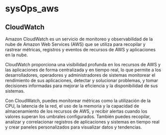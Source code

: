 # sysOps_aws
## CloudWatch
Amazon CloudWatch es un servicio de monitoreo y observabilidad de la nube de Amazon Web Services (AWS) que se utiliza para recopilar y rastrear métricas, registros y eventos de recursos de AWS y aplicaciones en la nube.

CloudWatch proporciona una visibilidad profunda en los recursos de AWS y las aplicaciones de forma centralizada y en tiempo real, lo que permite a los desarrolladores, operadores y administradores de sistemas monitorear el rendimiento de sus aplicaciones, detectar y solucionar problemas, y tomar decisiones informadas para mejorar la eficiencia y la disponibilidad de sus sistemas.

Con CloudWatch, puedes monitorear métricas como la utilización de la CPU, la latencia de la red, el uso de la memoria y la capacidad de almacenamiento de los recursos de AWS, y recibir alertas cuando los valores superan los umbrales configurados. También puedes recopilar, analizar y correlacionar registros de aplicaciones y sistemas en tiempo real y crear paneles personalizados para visualizar datos y tendencias.

